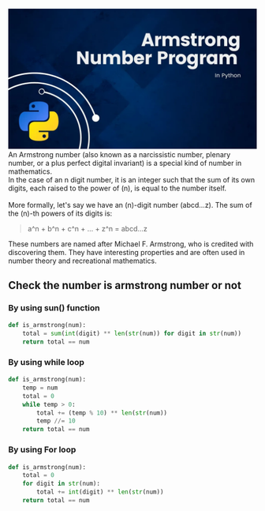 ![armstrong](img/armstrong.webp)
An Armstrong number (also known as a narcissistic number, plenary number, or a plus perfect digital invariant) is a special kind of number in mathematics.<br>
In the case of an n digit number, it is an integer such that the sum of its own digits, each raised to the power of (n), is equal to the number itself.<br><br>
More formally, let's say we have an (n)-digit number (abcd...z). The sum of the (n)-th powers of its digits is:<br>
> a^n + b^n + c^n + ... + z^n = abcd...z

These numbers are named after Michael F. Armstrong, who is credited with discovering them. They have interesting properties and are often used in number theory and recreational mathematics.


## Check the number is armstrong number or not

### By using sun() function
```python
def is_armstrong(num):
    total = sum(int(digit) ** len(str(num)) for digit in str(num))
    return total == num
```

### By using while loop
```python
def is_armstrong(num):
    temp = num
    total = 0
    while temp > 0:
        total += (temp % 10) ** len(str(num))
        temp //= 10
    return total == num
```

### By using For loop
```python
def is_armstrong(num):
    total = 0
    for digit in str(num):
        total += int(digit) ** len(str(num))
    return total == num
```
